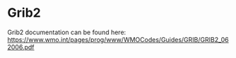 # Grib2
Grib2 documentation can be found here: https://www.wmo.int/pages/prog/www/WMOCodes/Guides/GRIB/GRIB2_062006.pdf